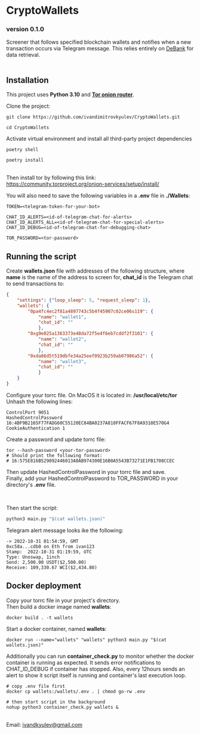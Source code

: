 <h1>CryptoWallets</h1>
<h3>version 0.1.0</h3>

Screener that follows specified blockchain wallets and notifies when a new transaction occurs via Telegram message. This relies entirely on <a href="https://debank.com/">DeBank</a> for data retrieval.
<br><br>

<h2>Installation</h2>

This project uses **Python 3.10** and <a href="https://www.torproject.org/about/history/">**Tor onion router**</a>.

Clone the project:
```shell
git clone https://github.com/ivandimitrovkyulev/CryptoWallets.git

cd CryptoWallets
```

Activate virtual environment and install all third-party project dependencies
```shell
poetry shell

poetry install
```

<br>Then install tor by following this link: https://community.torproject.org/onion-services/setup/install/


You will also need to save the following variables in a **.env** file in **./Wallets**:
```dotenv
TOKEN=<telegram-token-for-your-bot>

CHAT_ID_ALERTS=<id-of-telegram-chat-for-alerts>
CHAT_ID_ALERTS_ALL=<id-of-telegram-chat-for-special-alerts>
CHAT_ID_DEBUG=<id-of-telegram-chat-for-debugging-chat>

TOR_PASSWORD=<tor-password>
```

<h2>Running the script</h2>

Create **wallets.json** file with addresses of the following structure, where **name** is the name of the address to screen for, **chat_id** is the Telegram chat to send transactions to:

```json
{   
    "settings": {"loop_sleep": 5, "request_sleep": 1},
    "wallets": {
        "0pa4fc4ec2f81a4897743c5b4f45907c02ce06s119": {
            "name": "wallet1",
            "chat_id": ""
            },
        "0xg9e025a1363373e48da72f5e4f6eb7cddf2f3101": {
            "name": "wallet2",
            "chat_id": ""
            },
        "0xda86d5t519dbfe34a25eef0923b259ab07986a52": {
            "name": "wallet3",
            "chat_id": ""
            }
    }
}
```

Configure your torrc file. On MacOS it is located in: **/usr/local/etc/tor** <br>
Unhash the following lines:
```shell
ControlPort 9051
HashedControlPassword 16:4BF9B2165F77FADG60C55120EC84BA0237A810FFACF67F8A9310E570G4
CookieAuthentication 1
```
Create a password and update torrc file:
```shell
tor --hash-password <your-tor-password>
# Should print the following format: 
# 16:575E816B529092446013A0AB974300E16B0A5543B73271E1FB1708CCEC
```
Then update HashedControlPassword in your torrc file and save. <br>
Finally, add your HashedControlPassword to TOR_PASSWORD in your directory's **.env** file.

<br>

Then start the script:
```python
python3 main.py "$(cat wallets.json)"
```
Telegram alert message looks ike the following:
```text
-> 2022-10-31 01:54:59, GMT
0xc58a...cdb0 on Eth from ivan123
Stamp:  2022-10-31 01:19:59, UTC
Type: Unoswap, 1inch
Send: 2,500.00 USDT($2,500.00)
Receive: 109,330.67 WCI($2,434.80)
```

<h2>Docker deployment</h2>

Copy your torrc file in your project's directory.
<br>
Then build a docker image named **wallets**:
```shell
docker build . -t wallets
```

Start a docker container, named **wallets**:
```shell
docker run --name="wallets" "wallets" python3 main.py "$(cat wallets.json)"
```

Additionally you can run **container_check.py** to monitor whether the docker container is running as expected. It sends error notifications to CHAT_ID_DEBUG if container has stopped. Also, every 12hours sends an alert to show it script itself is running and container's last execution loop.

```shell
# copy .env file first
docker cp wallets:/wallets/.env . | chmod go-rw .env

# then start script in the background
nohup python3 container_check.py wallets &
```


<br/>Email: ivandkyulev@gmail.com